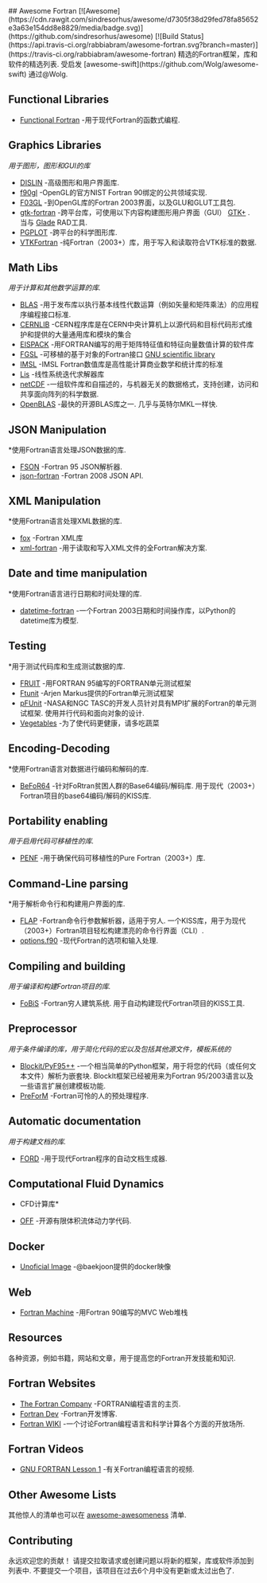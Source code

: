 <div class="github-widget" data-repo="rabbiabram/awesome-fortran"></div>
<script async src="https://pagead2.googlesyndication.com/pagead/js/adsbygoogle.js"></script><ins class="adsbygoogle" style="display:block" data-ad-client="ca-pub-6890694312814945" data-ad-slot="5473692530" data-ad-format="auto"  data-full-width-responsive="true"></ins>
## Awesome Fortran [![Awesome](https://cdn.rawgit.com/sindresorhus/awesome/d7305f38d29fed78fa85652e3a63e154dd8e8829/media/badge.svg)](https://github.com/sindresorhus/awesome) [![Build Status](https://api.travis-ci.org/rabbiabram/awesome-fortran.svg?branch=master)](https://travis-ci.org/rabbiabram/awesome-fortran)
 精选的Fortran框架，库和软件的精选列表.  受启发 [awesome-swift](https://github.com/Wolg/awesome-swift) 通过@Wolg.


## Functional Libraries
* [Functional Fortran](https://github.com/wavebitscientific/functional-fortran) -用于现代Fortran的函数式编程.


## Graphics Libraries
*用于图形，图形和GUI的库*

* [DISLIN](https://www.mps.mpg.de/dislin/) -高级图形和用户界面库.
* [f90gl](https://math.nist.gov/f90gl/) -OpenGL的官方NIST Fortran 90绑定的公共领域实现.
* [F03GL](http://www-stone.ch.cam.ac.uk/pub/f03gl/index.xhtml) -到OpenGL库的Fortran 2003界面，以及GLU和GLUT工具包.
* [gtk-fortran](https://github.com/vmagnin/gtk-fortran/wiki) -跨平台库，可使用以下内容构建图形用户界面（GUI） [GTK+](https://www.gtk.org/) .  当与 [Glade](https://glade.gnome.org/) RAD工具.
* [PGPLOT](https://www.astro.caltech.edu/~tjp/pgplot/) -跨平台的科学图形库.
* [VTKFortran](https://github.com/szaghi/VTKFortran) -纯Fortran（2003+）库，用于写入和读取符合VTK标准的数据.

## Math Libs
*用于计算和其他数学运算的库.*

* [BLAS](http://www.netlib.org/blas/) -用于发布库以执行基本线性代数运算（例如矢量和矩阵乘法）的应用程序编程接口标准.
* [CERNLIB](http://cernlib.web.cern.ch/cernlib/) -CERN程序库是在CERN中央计算机上以源代码和目标代码形式维护和提供的大量通用库和模块的集合
* [EISPACK](http://www.netlib.org/eispack/) -用FORTRAN编写的用于矩阵特征值和特征向量数值计算的软件库
* [FGSL](https://www.lrz.de/services/software/mathematik/gsl/fortran/index.html) -可移植的基于对象的Fortran接口 [GNU scientific library](https://www.lrz.de/services/software/mathematik/gsl/)
* [IMSL](https://www.imsl.com/products/imsl-fortran-libraries) -IMSL Fortran数值库是高性能计算商业数学和统计库的标准
* [Lis](https://www.ssisc.org/lis/index.en.html) -线性系统迭代求解器库
* [netCDF](https://github.com/Unidata/netcdf-fortran) -一组软件库和自描述的，与机器无关的数据格式，支持创建，访问和共享面向阵列的科学数据.
* [OpenBLAS](https://github.com/xianyi/OpenBLAS)  -最快的开源BLAS库之一.  几乎与英特尔MKL一样快.

## JSON Manipulation
*使用Fortran语言处理JSON数据的库.

* [FSON](https://github.com/josephalevin/fson) -Fortran 95 JSON解析器.
* [json-fortran](https://github.com/jacobwilliams/json-fortran) -Fortran 2008 JSON API.

## XML Manipulation
*使用Fortran语言处理XML数据的库.

* [fox](https://github.com/andreww/fox) -Fortran XML库
* [xml-fortran](https://sourceforge.net/projects/xml-fortran/) -用于读取和写入XML文件的全Fortran解决方案.

## Date and time manipulation
*使用Fortran语言进行日期和时间处理的库.

* [datetime-fortran](https://github.com/wavebitscientific/datetime-fortran) -一个Fortran 2003日期和时间操作库，以Python的datetime库为模型.

## Testing
*用于测试代码库和生成测试数据的库.

* [FRUIT](https://sourceforge.net/projects/fortranxunit/) -用FORTRAN 95编写的FORTRAN单元测试框架
* [Ftunit](http://flibs.sourceforge.net/ftnunit.html) -Arjen Markus提供的Fortran单元测试框架
* [pFUnit](https://sourceforge.net/projects/pfunit/)  -NASA和NGC TASC的开发人员针对具有MPI扩展的Fortran的单元测试框架.  使用并行代码和面向对象的设计.
* [Vegetables](https://gitlab.com/everythingfunctional/vegetables) -为了使代码更健康，请多吃蔬菜

## Encoding-Decoding
*使用Fortran语言对数据进行编码和解码的库.

* [BeFoR64](https://github.com/szaghi/BeFoR64)  -针对FoRtran贫困人群的Base64编码/解码库.  用于现代（2003+）Fortran项目的base64编码/解码的KISS库.

## Portability enabling
*用于启用代码可移植性的库.*

* [PENF](https://github.com/szaghi/PENF) -用于确保代码可移植性的Pure Fortran（2003+）库.

## Command-Line parsing
*用于解析命令行和构建用户界面的库.

* [FLAP](https://github.com/szaghi/FLAP)  -Fortran命令行参数解析器，适用于穷人.  一个KISS库，用于为现代（2003+）Fortran项目轻松构建漂亮的命令行界面（CLI）.
* [options.f90](https://github.com/cngilbreth/optionsf90) -现代Fortran的选项和输入处理.

## Compiling and building
*用于编译和构建Fortran项目的库.*

* [FoBiS](https://github.com/szaghi/FoBiS)  -Fortran穷人建筑系统.  用于自动构建现代Fortran项目的KISS工具.

## Preprocessor
*用于条件编译的库，用于简化代码的宏以及包括其他源文件，模板系统的*

* [Blockit/PyF95++](http://blockit.sourceforge.net/)  -一个相当简单的Python框架，用于将您的代码（或任何文本文件）解析为嵌套块.  BlockIt框架已经被用来为Fortran 95/2003语言以及一些语言扩展创建模板功能.
* [PreForM](https://github.com/szaghi/PreForM) -Fortran可怜的人的预处理程序.

## Automatic documentation
*用于构建文档的库.*

* [FORD](https://github.com/cmacmackin/ford) -用于现代Fortran程序的自动文档生成器.

## Computational Fluid Dynamics
* CFD计算库*

* [OFF](https://github.com/szaghi/OFF/tree/testing) -开源有限体积流体动力学代码.

## Docker

* [Unoficial Image](https://hub.docker.com/r/baekjoon/onlinejudge-fortran/) -@baekjoon提供的docker映像

## Web

* [Fortran Machine](https://github.com/mapmeld/fortran-machine) -用Fortran 90编写的MVC Web堆栈

## Resources
各种资源，例如书籍，网站和文章，用于提高您的Fortran开发技能和知识.

## Fortran Websites

* [The Fortran Company](https://www.fortran.com/) -FORTRAN编程语言的主页.
* [Fortran Dev](https://fortrandev.wordpress.com/) -Fortran开发博客.
* [Fortran WIKI](http://fortranwiki.org/fortran/show/HomePage) -一个讨论Fortran编程语言和科学计算各个方面的开放场所.

## Fortran Videos

* [GNU FORTRAN Lesson 1](https://www.youtube.com/watch?v=qUy8M10uZRU) -有关Fortran编程语言的视频.

## Other Awesome Lists

其他惊人的清单也可以在 [awesome-awesomeness](https://github.com/bayandin/awesome-awesomeness) 清单.

## Contributing

 永远欢迎您的贡献！  请提交拉取请求或创建问题以将新的框架，库或软件添加到列表中.  不要提交一个项目，该项目在过去6个月中没有更新或太过出色了.
